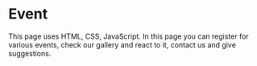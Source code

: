 # Event
This page uses HTML, CSS, JavaScript. In this page you can register for various events, check our gallery and react to it, contact us and give suggestions.
